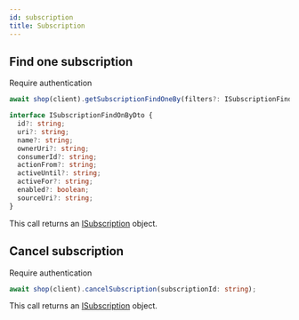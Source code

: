 ```yaml
---
id: subscription
title: Subscription
---
```


## Find one subscription

<span class="badge badge--warning">Require authentication</span>

```ts
await shop(client).getSubscriptionFindOneBy(filters?: ISubscriptionFindOnByDto);
```

```ts
interface ISubscriptionFindOnByDto {
  id?: string;
  uri?: string;
  name?: string;
  ownerUri?: string;
  consumerId?: string;
  actionFrom?: string;
  activeUntil?: string;
  activeFor?: string;
  enabled?: boolean;
  sourceUri?: string;
}
```

This call returns an [ISubscription](../shop-types#isubscription) object.

## Cancel subscription

<span class="badge badge--warning">Require authentication</span>

```ts
await shop(client).cancelSubscription(subscriptionId: string);
```

This call returns an [ISubscription](../shop-types#isubscription) object.